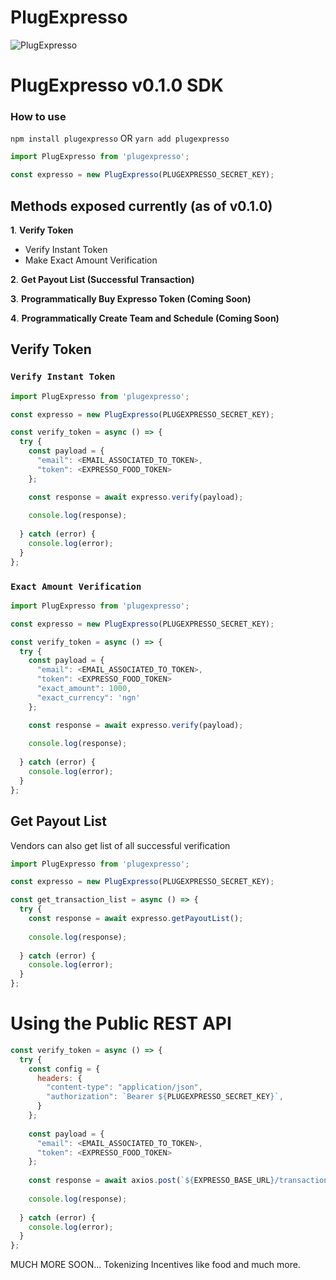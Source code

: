 # PlugExpresso

<p>
<img title="PlugExpresso" src="https://i.postimg.cc/Pqc8FTdP/email-Logo-1.png" />
</p>

# PlugExpresso v0.1.0 SDK

### How to use

`npm install plugexpresso` OR `yarn add plugexpresso`

```javascript
import PlugExpresso from 'plugexpresso';

const expresso = new PlugExpresso(PLUGEXPRESSO_SECRET_KEY);
```

## Methods exposed currently (as of v0.1.0)

**1**. **Verify Token**
- Verify Instant Token
- Make Exact Amount Verification

**2**. **Get Payout List (Successful Transaction)**

**3**. **Programmatically Buy Expresso Token (Coming Soon)**

**4**. **Programmatically Create Team and Schedule (Coming Soon)**

## Verify Token

### `Verify Instant Token`

```javascript
import PlugExpresso from 'plugexpresso';

const expresso = new PlugExpresso(PLUGEXPRESSO_SECRET_KEY);

const verify_token = async () => {
  try {
    const payload = {
      "email": <EMAIL_ASSOCIATED_TO_TOKEN>,
      "token": <EXPRESSO_FOOD_TOKEN>
    };

    const response = await expresso.verify(payload);
    
    console.log(response);
    
  } catch (error) {
    console.log(error);
  }
};
```
### `Exact Amount Verification`

```javascript
import PlugExpresso from 'plugexpresso';

const expresso = new PlugExpresso(PLUGEXPRESSO_SECRET_KEY);

const verify_token = async () => {
  try {
    const payload = {
      "email": <EMAIL_ASSOCIATED_TO_TOKEN>,
      "token": <EXPRESSO_FOOD_TOKEN>
      "exact_amount": 1000,
      "exact_currency": 'ngn'
    };

    const response = await expresso.verify(payload);
    
    console.log(response);
    
  } catch (error) {
    console.log(error);
  }
};
```

## Get Payout List

Vendors can also get list of all successful verification

```javascript
import PlugExpresso from 'plugexpresso';

const expresso = new PlugExpresso(PLUGEXPRESSO_SECRET_KEY);

const get_transaction_list = async () => {
  try {
    const response = await expresso.getPayoutList();
    
    console.log(response);
    
  } catch (error) {
    console.log(error);
  }
};
```

# Using the Public REST API

```javascript
const verify_token = async () => {
  try {
    const config = {
      headers: {
        "content-type": "application/json",
        "authorization": `Bearer ${PLUGEXPRESSO_SECRET_KEY}`,
      }
    };
    
    const payload = {
      "email": <EMAIL_ASSOCIATED_TO_TOKEN>,
      "token": <EXPRESSO_FOOD_TOKEN>
    };
    
    const response = await axios.post(`${EXPRESSO_BASE_URL}/transaction/verify`, payload, config);
    
    console.log(response);
    
  } catch (error) {
    console.log(error);
  }
};
```

MUCH MORE SOON...
Tokenizing Incentives like food and much more.


